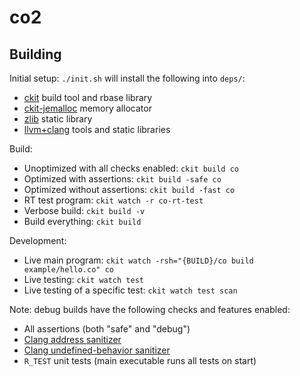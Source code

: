 # co2

## Building

Initial setup: `./init.sh` will install the following into `deps/`:
- [ckit](https://github.com/rsms/ckit) build tool and rbase library
- [ckit-jemalloc](https://github.com/rsms/ckit-jemalloc) memory allocator
- [zlib](https://zlib.net) static library
- [llvm+clang](https://llvm.org) tools and static libraries

Build:
- Unoptimized with all checks enabled: `ckit build co`
- Optimized with assertions:           `ckit build -safe co`
- Optimized without assertions:        `ckit build -fast co`
- RT test program:                     `ckit watch -r co-rt-test`
- Verbose build:                       `ckit build -v`
- Build everything:                    `ckit build`

Development:
- Live main program:               `ckit watch -rsh="{BUILD}/co build example/hello.co" co`
- Live testing:                    `ckit watch test`
- Live testing of a specific test: `ckit watch test scan`

Note: debug builds have the following checks and features enabled:
- All assertions (both "safe" and "debug")
- [Clang address sanitizer](https://clang.llvm.org/docs/AddressSanitizer.html)
- [Clang undefined-behavior sanitizer](https://clang.llvm.org/docs/UndefinedBehaviorSanitizer.html)
- `R_TEST` unit tests (main executable runs all tests on start)

